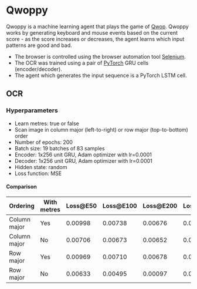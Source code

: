# Qwoppy

Qwoppy is a machine learning agent that plays the game of [Qwop](http://foddy.net/Athletics.html). Qwoppy works by generating keyboard and mouse events based on the current score - as the score increases or decreases, the agent learns which input patterns are good and bad.

 * The browser is controlled using the browser automation tool [Selenium](https://www.selenium.dev/).
 * The OCR was trained using a pair of [PyTorch](https://pytorch.org/) GRU cells (encoder/decoder).
 * The agent which generates the input sequence is a PyTorch LSTM cell.

## OCR

### Hyperparameters

 * Learn metres: true or false
 * Scan image in column major (left-to-right) or row major (top-to-bottom) order
 * Number of epochs: 200
 * Batch size: 19 batches of 83 samples
 * Encoder: 1x256 unit GRU, Adam optimizer with lr=0.0001
 * Decoder: 1x256 unit GRU, Adam optimizer with lr=0.0001
 * Hidden state: random
 * Loss function: MSE

#### Comparison

Ordering     | With metres | Loss@E50 | Loss@E100 | Loss@E200  | Loss@Test | Acc@Test
-------------|-------------|----------|-----------|------------|-----------|---------
Column major | Yes         | 0.00998  | 0.00738   | 0.00676    | 0.00658   | 87%
Column major | No          | 0.00706  | 0.00673   | 0.00652    | 0.00641   | 87%
Row major    | Yes         | 0.00969  | 0.00710   | 0.00678    | 0.0066    | 87%
Row major    | No          | 0.00633  | 0.00495   | 0.00097    | 0.00126   | 98%
